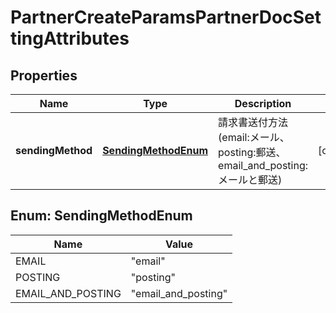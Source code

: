 

# PartnerCreateParamsPartnerDocSettingAttributes


## Properties

| Name | Type | Description | Notes |
|------------ | ------------- | ------------- | -------------|
|**sendingMethod** | [**SendingMethodEnum**](#SendingMethodEnum) | 請求書送付方法(email:メール、posting:郵送、email_and_posting:メールと郵送) |  [optional] |



## Enum: SendingMethodEnum

| Name | Value |
|---- | -----|
| EMAIL | &quot;email&quot; |
| POSTING | &quot;posting&quot; |
| EMAIL_AND_POSTING | &quot;email_and_posting&quot; |



